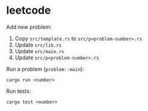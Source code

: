 # leetcode


Add new problem:

1. Copy `src/template.rs` to `src/p<problem-number>.rs`
2. Update `src/lib.rs`
3. Update `src/main.rs`
4. Update `src/p<problem-number>.rs`


Run a problem (`problem::main`):

`cargo run <number>`

Run tests:

`cargo test <number>`
